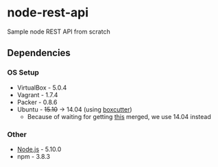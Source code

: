 # node-rest-api
Sample node REST API from scratch

## Dependencies
### OS Setup
- VirtualBox - 5.0.4
- Vagrant - 1.7.4
- Packer - 0.8.6
- Ubuntu - ~~15.10~~ -> 14.04 (using [boxcutter](https://github.com/tak-msk/ubuntu))
  - Because of waiting for getting [this](https://github.com/mitchellh/vagrant/pull/6724) merged, we use 14.04 instead

### Other
- [Node.js](https://github.com/nodesource/distributions#deb) - 5.10.0
- npm - 3.8.3